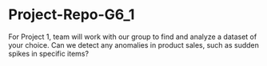 # Project-Repo-G6_1
For Project 1, team will work with our group to find and analyze a dataset of your choice.
Can we detect any anomalies in product sales, such as sudden spikes in specific items?
